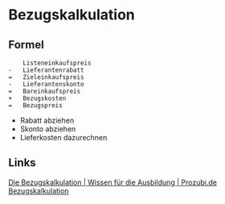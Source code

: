# Bezugskalkulation

## Formel
        Listeneinkaufspreis
    -   Lieferantenrabatt
    =   Zieleinkaufspreis
    -   Lieferantenskonto
    =   Bareinkaufspreis
    +   Bezugskosten
    =   Bezugspreis

- Rabatt abziehen
- Skonto abziehen
- Lieferkosten dazurechnen

## Links
[Die Bezugskalkulation | Wissen für die Ausbildung | Prozubi.de](https://www.youtube.com/watch?v=8ga-WsIT64s)  
[Bezugskalkulation](https://www.youtube.com/watch?v=qcJJhKRXxtU)
